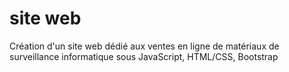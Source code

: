 # site web
 Création d'un site web dédié aux ventes en ligne de matériaux de surveillance informatique sous JavaScript, HTML/CSS, Bootstrap

